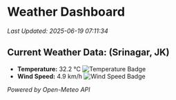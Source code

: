 
# Weather Dashboard

_Last Updated: 2025-06-19 07:11:34_

## Current Weather Data: (Srinagar, JK)
- **Temperature:** 32.2 °C ![Temperature Badge](https://img.shields.io/badge/Temperature-High%20Temp-orange)
- **Wind Speed:** 4.9 km/h ![Wind Speed Badge](https://img.shields.io/badge/Wind%20Speed-Light%20Wind-blue)

*Powered by Open-Meteo API*

